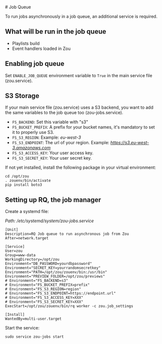 # Job Queue

To run jobs asynchronously in a job queue, an additional service
is required.


## What will be run in the job queue

* Playlists build
* Event handlers loaded in Zou


## Enabling job queue

Set `ENABLE_JOB_QUEUE` environment variable to `True` in the main service file (zou.service).

## S3 Storage

If your main service file (zou.service) uses a S3 backend, you want to add the same variables to the job queue too (zou-jobs.service).

* `FS_BACKEND`: Set this variable with "s3"
* `FS_BUCKET_PREFIX`: A prefix for your bucket names, it's mandatory to 
   set it to properly use S3.
* `FS_S3_REGION`: Example: *eu-west-3*
* `FS_S3_ENDPOINT`: The url of your region. 
   Example: *https://s3.eu-west-3.amazonaws.com*
* `FS_S3_ACCESS_KEY`: Your user access key.
* `FS_S3_SECRET_KEY`: Your user secret key.

If not yet installed, install the following package in your virtual environment:

```
cd /opt/zou
. zouenv/bin/activate
pip install boto3
```

## Setting up RQ, the job manager

Create a systemd file:

*Path: /etc/systemd/system/zou-jobs.service*

```
[Unit]
Description=RQ Job queue to run asynchronous job from Zou
After=network.target

[Service]
User=zou
Group=www-data
WorkingDirectory=/opt/zou
Environment="DB_PASSWORD=yourdbpassword"
Environment="SECRET_KEY=yourrandomsecretkey"
Environment="PATH=/opt/zou/zouenv/bin:/usr/bin"
Environment="PREVIEW_FOLDER=/opt/zou/previews"
# Environment="FS_BACKEND=s3"
# Environment="FS_BUCKET_PREFIX=prefix"
# Environment="FS_S3_REGION=region"
# Environment="FS_S3_ENDPOINT=https://endpoint.url"
# Environment="FS_S3_ACCESS_KEY=XXX"
# Environment="FS_S3_SECRET_KEY=XXX"
ExecStart=/opt/zou/zouenv/bin/rq worker -c zou.job_settings 

[Install]
WantedBy=multi-user.target
```

Start the service:
```
sudo service zou-jobs start
```
